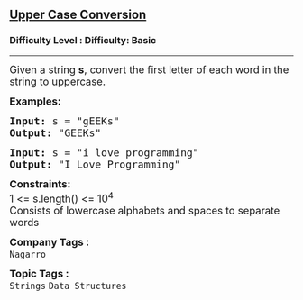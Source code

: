 <h2><a href="https://www.geeksforgeeks.org/problems/upper-case-conversion5419/1">Upper Case Conversion</a></h2><h3>Difficulty Level : Difficulty: Basic</h3><hr><div class="problems_problem_content__Xm_eO"><p><span style="font-size: 18px;">Given a string <strong>s</strong>,&nbsp;convert the first letter of each word in the string to uppercase.&nbsp;</span></p>
<p><span style="font-size: 18px;"><strong>Examples:</strong></span></p>
<pre><span style="font-size: 18px;"><strong>Input: </strong>s = "gEEKs"
<strong>Output:</strong> "GEEKs"<br></span></pre>
<pre><span style="font-size: 18px;"><strong>Input: </strong>s = "i love programming"
<strong>Output:</strong> "I Love Programming"<br></span></pre>
<p><span style="font-size: 18px;"><strong>Constraints:</strong><br>1 &lt;= s.length() &lt;= 10<sup>4</sup><br>Consists of lowercase alphabets and spaces to separate words</span></p></div><p><span style=font-size:18px><strong>Company Tags : </strong><br><code>Nagarro</code>&nbsp;<br><p><span style=font-size:18px><strong>Topic Tags : </strong><br><code>Strings</code>&nbsp;<code>Data Structures</code>&nbsp;